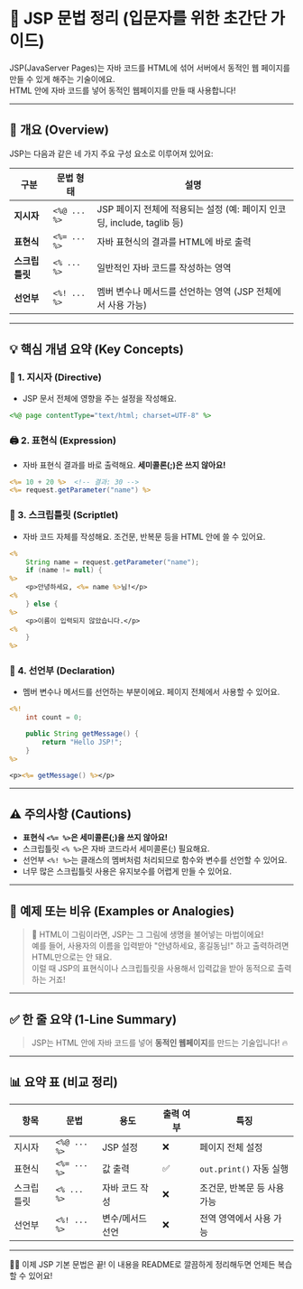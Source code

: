 # 📘 JSP 문법 정리 (입문자를 위한 초간단 가이드)

JSP(JavaServer Pages)는 자바 코드를 HTML에 섞어 서버에서 동적인 웹 페이지를 만들 수 있게 해주는 기술이에요.  
HTML 안에 자바 코드를 넣어 동적인 웹페이지를 만들 때 사용합니다!

---

## 📌 개요 (Overview)

JSP는 다음과 같은 네 가지 주요 구성 요소로 이루어져 있어요:

| 구분       | 문법 형태            | 설명                                                   |
|------------|----------------------|--------------------------------------------------------|
| **지시자** | `<%@ ... %>`         | JSP 페이지 전체에 적용되는 설정 (예: 페이지 인코딩, include, taglib 등) |
| **표현식** | `<%= ... %>`         | 자바 표현식의 결과를 HTML에 바로 출력                   |
| **스크립틀릿** | `<% ... %>`       | 일반적인 자바 코드를 작성하는 영역                      |
| **선언부** | `<%! ... %>`         | 멤버 변수나 메서드를 선언하는 영역 (JSP 전체에서 사용 가능) |

---

## 💡 핵심 개념 요약 (Key Concepts)

### 🧩 1. 지시자 (Directive)
- JSP 문서 전체에 영향을 주는 설정을 작성해요.
```jsp
<%@ page contentType="text/html; charset=UTF-8" %>
```

### 🖨 2. 표현식 (Expression)
- 자바 표현식 결과를 바로 출력해요. **세미콜론(;)은 쓰지 않아요!**
```jsp
<%= 10 + 20 %>  <!-- 결과: 30 -->
<%= request.getParameter("name") %>
```

### 🧠 3. 스크립틀릿 (Scriptlet)
- 자바 코드 자체를 작성해요. 조건문, 반복문 등을 HTML 안에 쓸 수 있어요.
```jsp
<%
    String name = request.getParameter("name");
    if (name != null) {
%>
    <p>안녕하세요, <%= name %>님!</p>
<%
    } else {
%>
    <p>이름이 입력되지 않았습니다.</p>
<%
    }
%>
```

### 🧪 4. 선언부 (Declaration)
- 멤버 변수나 메서드를 선언하는 부분이에요. 페이지 전체에서 사용할 수 있어요.
```jsp
<%!
    int count = 0;

    public String getMessage() {
        return "Hello JSP!";
    }
%>

<p><%= getMessage() %></p>
```

---

## ⚠ 주의사항 (Cautions)

- **표현식 `<%= %>`은 세미콜론(;)을 쓰지 않아요!**
- 스크립틀릿 `<% %>`은 자바 코드라서 세미콜론(;) 필요해요.
- 선언부 `<%! %>`는 클래스의 멤버처럼 처리되므로 함수와 변수를 선언할 수 있어요.
- 너무 많은 스크립틀릿 사용은 유지보수를 어렵게 만들 수 있어요.

---

## 🧪 예제 또는 비유 (Examples or Analogies)

> 🎨 HTML이 그림이라면, JSP는 그 그림에 생명을 불어넣는 마법이에요!  
> 예를 들어, 사용자의 이름을 입력받아 "안녕하세요, 홍길동님!" 하고 출력하려면 HTML만으로는 안 돼요.  
> 이럴 때 JSP의 표현식이나 스크립틀릿을 사용해서 입력값을 받아 동적으로 출력하는 거죠!

---

## ✅ 한 줄 요약 (1-Line Summary)

> JSP는 HTML 안에 자바 코드를 넣어 **동적인 웹페이지**를 만드는 기술입니다! 🔥

---

## 📊 요약 표 (비교 정리)

| 항목       | 문법        | 용도            | 출력 여부 | 특징                           |
|------------|-------------|------------------|------------|----------------------------------|
| 지시자     | `<%@ ... %>`| JSP 설정         | ❌         | 페이지 전체 설정                  |
| 표현식     | `<%= ... %>`| 값 출력          | ✅         | `out.print()` 자동 실행            |
| 스크립틀릿 | `<% ... %>` | 자바 코드 작성     | ❌         | 조건문, 반복문 등 사용 가능        |
| 선언부     | `<%! ... %>`| 변수/메서드 선언  | ❌         | 전역 영역에서 사용 가능           |

---

👩‍💻 이제 JSP 기본 문법은 끝! 이 내용을 README로 깔끔하게 정리해두면 언제든 복습할 수 있어요!  
